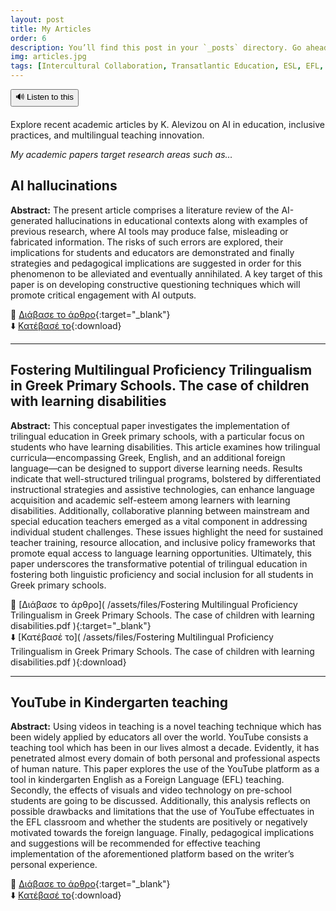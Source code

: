 ```yaml
---
layout: post
title: My Articles
order: 6
description: You’ll find this post in your `_posts` directory. Go ahead and edit it and re-build the site to see your changes.
img: articles.jpg
tags: [Intercultural Collaboration, Transatlantic Education, ESL, EFL, Inclusive Practices, AI in Education, Multilingualism, Educational Innovation, Teacher Exchange, EdTech]
---
```


<div style="display: flex; gap: 10px; margin-bottom: 20px;">
  <button id="tts-btn" onclick="toggleRead()" style="cursor: pointer;">🔊 Listen to this</button>
</div>
<div class="tts-target">
 Explore recent academic articles by K. Alevizou on AI in education, inclusive practices, and multilingual teaching innovation.

<p><em>My academic papers target research areas such as…</em></p>
</div>


## AI hallucinations

**Abstract:** The present article comprises a literature review of the AI-generated hallucinations in 
educational contexts along with examples of previous research, where AI tools may 
produce false, misleading or fabricated information. The risks of such errors are 
explored, their implications for students and educators are demonstrated and finally 
strategies and pedagogical implications are suggested in order for this phenomenon to 
be alleviated and eventually annihilated. A key target of this paper is on developing 
constructive questioning techniques which will promote critical engagement with AI 
outputs. 

📄 [Διάβασε το άρθρο]( /assets/files/AI%20hallucinations.pdf ){:target="_blank"}  
⬇️ [Κατέβασέ το]( /assets/files/AI%20hallucinations.pdf ){:download}

---

## Fostering Multilingual Proficiency Trilingualism in Greek Primary Schools. The case of children with learning disabilities


**Abstract:** This conceptual paper investigates the implementation of trilingual education in 
Greek primary schools, with a particular focus on students who have learning 
disabilities. This article examines how trilingual curricula—encompassing Greek, 
English, and an additional foreign language—can be designed to support diverse 
learning needs. Results indicate that well-structured trilingual programs, bolstered by 
differentiated instructional strategies and assistive technologies, can enhance language 
acquisition and academic self-esteem among learners with learning disabilities. 
Additionally, collaborative planning between mainstream and special education 
teachers emerged as a vital component in addressing individual student challenges. 
These issues highlight the need for sustained teacher training, resource allocation, and 
inclusive policy frameworks that promote equal access to language learning 
opportunities. Ultimately, this paper underscores the transformative potential of 
trilingual education in fostering both linguistic proficiency and social inclusion for all 
students in Greek primary schools.


📄 [Διάβασε το άρθρο]( /assets/files/Fostering Multilingual Proficiency Trilingualism in Greek Primary Schools. The case of children with learning disabilities.pdf ){:target="_blank"}  
⬇️ [Κατέβασέ το]( /assets/files/Fostering Multilingual Proficiency Trilingualism in Greek Primary Schools. The case of children with learning disabilities.pdf ){:download}

---

## YouTube in Kindergarten teaching


**Abstract:** Using videos in teaching is a novel teaching technique which has been widely applied by educators all 
over the world.  YouTube consists a teaching tool which has been in our lives almost a decade. Evidently, 
it has penetrated almost every domain of both personal and professional aspects of human nature. This 
paper explores the use of the YouTube platform as a tool in kindergarten English as a Foreign Language 
(EFL) teaching. Secondly, the effects of visuals and video technology on pre-school students are going to 
be discussed. Additionally, this analysis reflects on possible drawbacks and limitations that the use of 
YouTube effectuates in the EFL classroom and whether the students are positively or negatively 
motivated towards the foreign language. Finally, pedagogical implications and suggestions will be 
recommended for effective teaching implementation of the aforementioned platform based on the 
writer’s personal experience. 


📄 [Διάβασε το άρθρο]( /assets/files/YouTube%20in%20Kindergarten%20teaching.pdf ){:target="_blank"}  
⬇️ [Κατέβασέ το]( /assets/files/YouTube%20in%20Kindergarten%20teaching.pdf ){:download}



<script src="{{ site.baseurl }}/assets/js/tts.js"></script>
